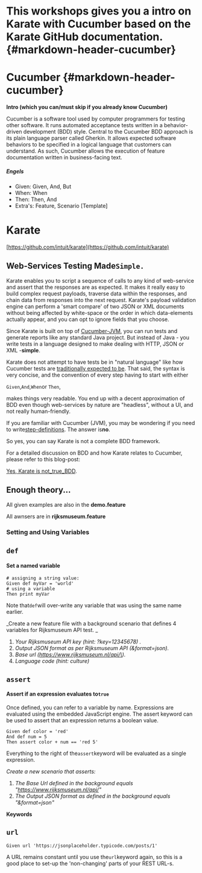 # This workshops gives you a intro on Karate with Cucumber based on the Karate GitHub documentation. {#markdown-header-cucumber}

# Cucumber {#markdown-header-cucumber}

**Intro \(which you can/must skip if you already know Cucumber\)**

Cucumber is a software tool used by computer programmers for testing other software. It runs automated acceptance tests written in a behavior-driven development \(BDD\) style. Central to the Cucumber BDD approach is its plain language parser called Gherkin. It allows expected software behaviors to be specified in a logical language that customers can understand. As such, Cucumber allows the execution of feature documentation written in business-facing text.

##### Engels

* Given: Given, And, But
* When: When
* Then: Then, And
* Extra's: Feature, Scenario \[Template\]

# Karate

[https://github.com/intuit/karate](https://github.com/intuit/karate)

## Web-Services Testing Made`Simple.`

Karate enables you to script a sequence of calls to any kind of web-service and assert that the responses are as expected. It makes it really easy to build complex request payloads, traverse data within the responses, and chain data from responses into the next request. Karate's payload validation engine can perform a 'smart compare' of two JSON or XML documents without being affected by white-space or the order in which data-elements actually appear, and you can opt to ignore fields that you choose.

Since Karate is built on top of [Cucumber-JVM](https://github.com/cucumber/cucumber-jvm), you can run tests and generate reports like any standard Java project. But instead of Java - you write tests in a language designed to make dealing with HTTP, JSON or XML -**simple**.

Karate does not attempt to have tests be in "natural language" like how Cucumber tests are [traditionally expected to be](https://cucumber.io/docs/reference#gherkin). That said, the syntax is very concise, and the convention of every step having to start with either

`Given`,`And`,`When`or `Then`,

makes things very readable. You end up with a decent approximation of BDD even though web-services by nature are "headless", without a UI, and not really human-friendly.

If you are familiar with Cucumber \(JVM\), you may be wondering if you need to write[step-definitions](https://cucumber.io/docs/reference/jvm#step-definitions). The answer is**no**.

So yes, you can say Karate is not a complete BDD framework.

For a detailed discussion on BDD and how Karate relates to Cucumber, please refer to this blog-post:

[Yes, Karate is not\_true\_BDD](https://medium.com/@ptrthomas/yes-karate-is-not-true-bdd-698bf4a9be39).

## Enough theory...

All given examples are also in the **demo.feature**

All awnsers are in **rijksmuseum.feature**

### Setting and Using Variables

## `def`

#### Set a named variable

```
# assigning a string value:
Given def myVar = 'world'
# using a variable
Then print myVar
```

Note that`def`will over-write any variable that was using the same name earlier.

_Create a new feature file with a background scenario that defines 4 variables for Rijksmuseum API test. _

1. _Your Rijksmuseum API key \(hint: ?key=12345678\) ._
2. _Output JSON format as per Rijksmuseum API \(&format=json\)._
3. _Base url \(https://www.rijksmuseum.nl/api/\)._
4. _Language code \(hint: culture\)_

## `assert`

#### Assert if an expression evaluates to`true`

Once defined, you can refer to a variable by name. Expressions are evaluated using the embedded JavaScript engine. The assert keyword can be used to assert that an expression returns a boolean value.

```
Given def color = 'red'
And def num = 5
Then assert color + num == 'red 5'
```

Everything to the right of the`assert`keyword will be evaluated as a single expression.

_Create a new scenario that asserts:_

1. _The Base Url defined in the background equals "https://www.rijksmuseum.nl/api/"_
2. _The Output JSON format as defined in the background equals "&format=json"_

**Keywords**

## `url`

```
Given url 'https://jsonplaceholder.typicode.com/posts/1'
```

A URL remains constant until you use the`url`keyword again, so this is a good place to set-up the 'non-changing' parts of your REST URL-s.

